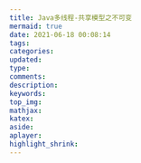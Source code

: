 ```yaml
---
title: Java多线程-共享模型之不可变
mermaid: true
date: 2021-06-18 00:08:14
tags:
categories:
updated:
type:
comments:
description:
keywords:
top_img:
mathjax:
katex:
aside:
aplayer:
highlight_shrink:
---
```

